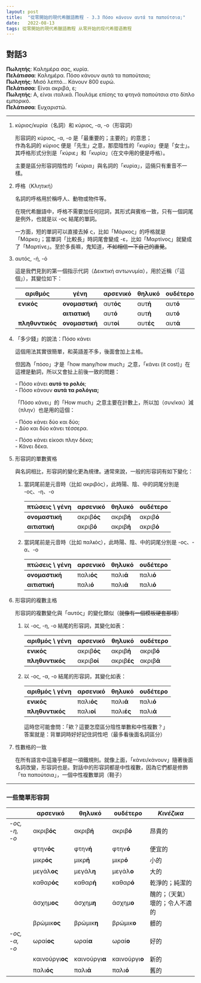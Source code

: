 ```yaml
---
layout: post
title:  "從零開始的現代希臘語教程 - 3.3 Πόσο κάνουν αυτά τα παπούτσια;"
date:   2022-08-13
tags: 從零開始的現代希臘語教程 从零开始的现代希腊语教程
---
```


## 對話3

**Πωλητής**: Καλημέρα σας, κυρία.  
**Πελάτισσα**: Καλημέρα. Πόσο κάνουν αυτά τα παπούτσια;  
**Πωλητής**: Μισό λεπτό... Κάνουν 800 ευρώ.  
**Πελάτισσα**: Είναι ακριβά, ε;  
**Πωλητής**: Α, είναι ιταλικά. Πουλάμε επίσης τα φτηνά παπούτσια στο δίπλο εμπορικό.  
**Πελάτισσα**: Ευχαριστώ.

---

1. κύριος/κυρία（名詞）和 κύριος, -α, -ο（形容詞）

    形容詞的 κύριος, -α, -ο 是「最重要的；主要的」的意思；\
    作為名詞的 κύριος 便是「先生」之意，那麼陰性的「κυρία」便是「女士」。其呼格形式分別是「κύριε」和「κυρία」（在文中用的便是呼格）。

    主要是區分形容詞陰性的「κύρια」與名詞的「κυρία」，這倆只有重音不一樣。

2. 呼格（Κλητική）

    名詞的呼格用於稱呼人、動物或物件等。

    在現代希臘語中，呼格不需要加任何冠詞，其形式與賓格一致，只有一個詞尾是例外，也就是以 -ος 結尾的單詞。

    一方面，短的單詞可以直接去掉 ς，比如「Μάρκος」的呼格就是「Μάρκο」；當單詞「比較長」時詞尾會變成 -ε，比如「Μαρτίνος」就變成了「Μαρτίνε」。至於多長嘛，鬼知道，~~不如相信一下自己的直覺~~。

3. αυτός, -ή, -ό
	
	這是我們見到的第一個指示代詞（Δεικτική αντωνυμία），用於近稱（「這個」），其變位如下：
	
	| αριθμός         | γένη           | αρσενικό  | θηλυκό    | ουδέτερο |
	| ------------- | -------------- | --------- | --------- | -------- |
	| **ενικός**          | **ονομαστική** | αυτ**ός** | αυτ**ή**  | αυτ**ό** |
	|                          | **αιτιατική**  | αυτ**ό**  | αυτ**ή**  | αυτ**ό** |
	| **πληθυντικός** | **ονομαστική** | αυτ**οί** | αυτ**ές** | αυτ**ά** |

4. 「多少錢」的說法：Πόσο κάνει

    這個用法其實很簡單，和英語差不多，後面會加上主格。

    但因為「πόσο」才是「how many/how much」之意，「κάνει (it cost)」在這裡是動詞，所以又會扯上前後一致的問題：

    \- Πόσο κάνει **αυτό το ρολόι**;  
    \- Πόσο κάνουν **αυτά τα ρολόγια;**

    「Πόσο κάνει」的「How much」之意主要在計數上，所以加（συν/και）減（πλην）也是用的這個：

    \- Πόσο κάνει δύο και δύο;  
    \-  Δύο και δύο κάνει τέσσερα.

    \- Πόσο κάνει είκοσι πλην δέκα;  
    \- Κάνει δέκα.

5. 形容詞的單數賓格

	與名詞相比，形容詞的變化更為規律。通常來說，一般的形容詞有如下變化：
	
	1. 當詞尾前是元音時（比如 ακριβός），此時陽、陰、中的詞尾分別是 -ος、-η、-ο
	
		| πτώσεις \ γένη  | αρσενικό    | θηλυκό     | ουδέτερο   |
		| -------------- | ----------- | ---------- | ---------- |
		| **ονομαστική** | ακριβ**ός** | ακριβ**ή** | ακριβ**ό** |
		| **αιτιατική**  | ακριβ**ό**  | ακριβ**ή** | ακριβ**ό** |
	
	2. 當詞尾前是元音時（比如 παλ**ι**ός），此時陽、陰、中的詞尾分別是 -ος、-α、-ο

		| πτώσεις \ γένη | αρσενικό   | θηλυκό    | ουδέτερο  |
		| -------------- | ---------- | --------- | --------- |
		| **ονομαστική** | παλι**ός** | παλι**ά** | παλι**ό** |
		| **αιτιατική**  | παλι**ό**  | παλι**ά** | παλι**ό** |
		
6. 形容詞的複數主格

	形容詞的複數變化與「αυτός」的變化類似（~~就像有一個模板硬套那樣~~）
	
	1. 以 -ος, -η, -ο 結尾的形容詞，其變化如表：
	
		| αριθμός \ γένη  | αρσενικό    | θηλυκό     | ουδέτερο   |
		| -------------- | ----------- | ---------- | ---------- |
		| **ενικός** | ακριβ**ός** | ακριβ**ή** | ακριβ**ό** |
		| **πληθυντικός**  | ακριβ**οί**  | ακριβ**ές** | ακριβ**ά** |

	2. 以 -ος, -α, -ο 結尾的形容詞，其變化如表：
	
		| αριθμός \ γένη  | αρσενικό    | θηλυκό     | ουδέτερο   |
		| -------------- | ----------- | ---------- | ---------- |
		| **ενικός** | παλι**ός** | παλι**ά** | παλι**ό** |
		| **πληθυντικός**  | παλι**οί** | παλι**ές** | παλι**ά** |
		
		這時您可能會問：「欸？這要怎麼區分陰性單數和中性複數？」  
		答案就是：背單詞時好好記住詞性吧（最多看後面名詞區分）
		
7. 性數格的一致
	
	在所有語言中這幾乎都是一項鐵規則。就像上面，「κάνει/κάνουν」隨著後面名詞改變，形容詞也是。對話中的形容詞都是中性複數，因為它們都是修飾「τα παπούτσια」，一個中性複數單詞（鞋子）
	
---

### 一些簡單形容詞

|               | αρσενικό        | θηλυκό         | ουδέτερο       | *Κινέζικα*      |
| ------------- | --------------- | -------------- | -------------- | --------------- |
| *-ος, -η, -ο* | ακριβ**ός**     | ακριβ**ή**     | ακριβ**ό**     | 昂貴的             |
|               | φτην**ός**      | φτην**ή**      | φτην**ό**      | 便宜的             |
|               | μικρ**ός**      | μικρ**ή**      | μικρ**ό**      | 小的              |
|               | μεγάλ**ος**     | μεγάλ**η**     | μεγάλ**ο**     | 大的              |
|               | καθαρ**ός**     | καθαρ**ή**     | καθαρ**ό**     | 乾淨的；純潔的         |
|               | άσχημ**ος**     | άσχημ**η**     | άσχημ**ο**     | 醜的；（天氣）壞的；令人不適的 |
|               | βρώμικ**ος**    | βρώμικ**η**    | βρώμικ**ο**    | 髒的              |
| *-ος, -α, -ο*   | ωραί**ος**      | ωραί**α**      | ωραί**ο**      | 好的              |
|               | καινούργι**ος** | καινούργι**α** | καινούργι**ο** | 新的              |
|               | παλι**ός**      | παλι**ά**      | παλι**ό**      | 舊的              |

